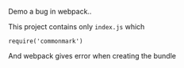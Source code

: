 
Demo a bug in webpack..

This project contains only `index.js` which

    require('commonmark')
    
And webpack gives error when creating the bundle
